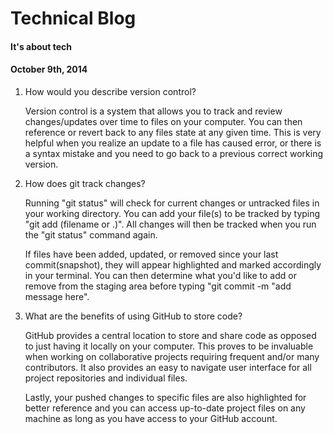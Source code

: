 # Technical Blog
#### It's about tech
#### October 9th, 2014

1. How would you describe version control?

   Version control is a system that allows you to track and review changes/updates over time to files on your computer. You can then reference or revert back to any files state at any given time. This is very helpful when you realize an update to a file has caused error, or there is a syntax mistake and you need to go back to a previous correct working version.

2. How does git track changes?

   Running "git status" will check for current changes or untracked files in your working directory. You can add your file(s) to be tracked by typing "git add (filename or .)". All changes will then be tracked when you run the "git status" command again.

   If files have been added, updated, or removed since your last commit(snapshot), they will appear highlighted and marked accordingly in your terminal. You can then determine what you'd like to add or remove from the staging area before typing "git commit -m "add message here".

3. What are the benefits of using GitHub to store code?

   GitHub provides a central location to store and share code as opposed to just having it locally on your computer. This proves to be invaluable when working on collaborative projects requiring frequent and/or many contributors. It also provides an easy to navigate user interface for all project repositories and individual files.

   Lastly, your pushed changes to specific files are also highlighted for better reference and you can access up-to-date project files on any machine as long as you have access to your GitHub account.

